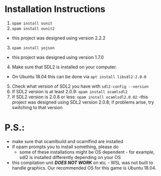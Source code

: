 # Installation Instructions
1. `opam install ounit`
2. `opam install ounit2`
  - this project was designed using version 2.2.2
3. `opam install yojson`
  - this project was designed using version 1.7.0
4. Make sure that SDL2 is installed on your computer. 
  - On Ubuntu 18.04 this can be done via `apt install libsdl2-2.0-0`
5. Check what version of SDL2 you have with `sdl2-config --version`
6. If SDL2 version is at least 2.0.9: `opam install ocamlsdl2`
7. If SDL2 version is 2.0.8 or less:  `opam install ocamlsdl2.0.02`
  -this project was designed using SDL2 version 2.0.8; if problems arise,
  try switching to that version

# P.S.:
  - make sure that ocamlbuild and ocamlfind are installed
  - if opam prompts you to install something, please do
    - some of these installations might be OS dependent - for example, sdl2
      is installed differently depending on your OS
  - this compilation unit ***DOES NOT WORK*** on `WSL` - WSL was not built to
    handle graphics. Our recommended OS for this game is Ubuntu 18.04.